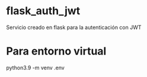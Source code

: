 # flask_auth_jwt
Servicio creado en flask para la autenticación con JWT

# Para entorno virtual
python3.9 -m venv .env  